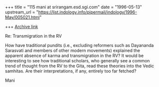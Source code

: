 +++
title = "115 mani at srirangam.esd.sgi.com"
date = "1996-05-13"
upstream_url = "https://list.indology.info/pipermail/indology/1996-May/005021.html"

+++
[Archive link](https://list.indology.info/pipermail/indology/1996-May/005021.html)

Re: Transmigration in the RV

How have traditional pundits (i.e., excluding reformers
such as Dayananda Sarasvati and members of other modern
movements) explained the apparent absence of karma and 
transmigration in the RV? It would be interesting to see 
how traditional scholars, who generally see a common trend 
of thought from the RV to the Gita, read these theories
into the Vedic samhitas.  Are their interpretations, if any,
entirely too far fetched?

Mani




